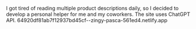 I got tired of reading multiple product descriptions daily, so I decided to develop a personal helper for me and my coworkers.
The site uses ChatGPT API.
64920df81ab7f12937bd45cf--zingy-pasca-561ed4.netlify.app
